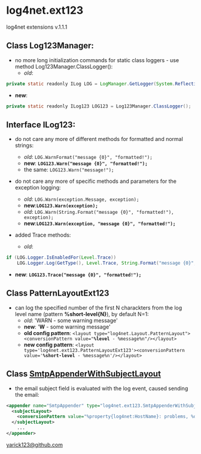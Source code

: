 log4net.ext123
==============

log4net extensions v.1.1.1

## Class Log123Manager:
- no more long initialization commands for static class loggers - use method Log123Manager.ClassLogger():
  - *old*:
```java
private static readonly ILog LOG = LogManager.GetLogger(System.Reflection.MethodBase.GetCurrentMethod().DeclaringType);
```
  - **new**:
```java
private static readonly ILog123 LOG123 = Log123Manager.ClassLogger();
```

## Interface ILog123:
- do not care any more of different methods for formatted and normal strings:
  - *old*: `LOG.WarnFormat("message {0}", "formatted!");`
  - **new**: **`LOG123.Warn("message {0}", "formatted!");`**
  - the same: `LOG123.Warn("message!");`

- do not care any more of specific methods and parameters for the exception logging:
  - *old*: `LOG.Warn(exception.Message, exception);`
  - **new**:**`LOG123.Warn(exception);`**
  - *old*: `LOG.Warn(String.Format("message {0}", "formatted!"), exception);`
  - **new**:**`LOG123.Warn(exception, "message {0}", "formatted!");`**

- added Trace methods:
  - *old*:
```java
if (LOG.Logger.IsEnabledFor(Level.Trace))
    LOG.Logger.Log(GetType(), Level.Trace, String.Format("message {0}", "formatted!"), null);
```
  - **new**: **`LOG123.Trace("message {0}", "formatted!");`**

## Class PatternLayoutExt123
- can log the specified number of the first N charackters from the log level name (pattern **%short-level{N}**), by default N=1:
  - *old*: 'WARN - some warning message'
  - **new**: '**W** - some warning message'
  - **old config pattern**: `<layout type="log4net.Layout.PatternLayout"><conversionPattern value="`**`%level`**` - %message%n"/></layout>`
  - **new config pattern**: `<layout type='log4net.ext123.PatternLayoutExt123'><conversionPattern value='`**`%short-level`**` - %message%n'/></layout>`

## Class [SmtpAppenderWithSubjectLayout](https://gist.github.com/AlexanderByndyu/5538568)
- the email subject field is evaluated with the log event, caused sending the email:
```xml
<appender name="SmtpAppender" type="log4net.ext123.SmtpAppenderWithSubjectLayout,log4net.ext123">
  <subjectLayout>
    <conversionPattern value="%property{log4net:HostName}: problems, %date{yyyy-MM-dd HH:mm:ssK}" />
  </subjectLayout>
	...
</appender>
```
 
yarick123@github.com
